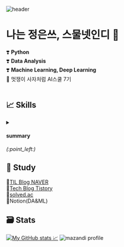![header](https://capsule-render.vercel.app/api?type=waving&color=auto&height=300&section=header&text=HI!%20&fontSize=90&animation=fadeIn&fontAlignY=38&desc=thx%204%20visiting!&descAlignY=51&descAlign=62)

# 나는 정은쓰, 스물넷인디 🤩

❣️ **Python**  
❣️ **Data Analysis**  
❣️ **Machine Learning, Deep Learning**   
🦁 멋쟁이 사자처럼 AI스쿨 7기  
<br/>


## 📈 Skills
<details>
<summary> <h4> summary </h4> <i>(:point_left:)</i> </summary>

#### Language
<img src="https://img.shields.io/badge/Python-3766AB?style=flat&logo=Python&logoColor=white"/>
<img src="https://img.shields.io/badge/MySQL-4479A1?style=plastic&logo=mysql&logoColor=FFFFFF&"/>
<img src="https://img.shields.io/badge/Markdown-000000?style=plastic&logo=markdown&logoColor=FFFFFF&"/>
<img src="https://img.shields.io/badge/Numpy-013243?style=plastic&logo=numpy&logoColor=FFFFFF&"/>
<img src="https://img.shields.io/badge/Pandas-150458?style=plastic&logo=pandas&logoColor=FFFFFF&"/>  
<img src="https://img.shields.io/badge/scikitlearn-7931E?style=plastic&logo=scikitlearn&logoColor=FFFFFF&"/>
<img src="https://img.shields.io/badge/PyTorch-EE4C2C?style=plastic&logo=pytorch&logoColor=FFFFFF&"/>
<img src="https://img.shields.io/badge/Android Studio-3DDC84?style=flat&logo=Android Studio&logoColor=white"/>

 
#### IDE
<img src="https://img.shields.io/badge/Visual Studio-5C2D91?style=flat&logo=Visual Studio&logoColor=white"> 
<img src="https://img.shields.io/badge/Visual Studio Code-007ACC?style=flat&logo=Visual Studio Code&logoColor=white"> 
<img src="https://img.shields.io/badge/Pycharm-000000?style=flat&logo=Pycharm&logoColor=white"> 
<img src="https://img.shields.io/badge/Anaconda-44A833?style=flat&logo=Anaconda&logoColor=white"> 
<img src="https://img.shields.io/badge/Jupyter-F37626?style=plastic&logo=jupyter&logoColor=FFFFFF&"/>
<img src="https://img.shields.io/badge/Jupyter Notebook-F37626?style=flat&logo=Jupyter&logoColor=white"> 
<img src="https://img.shields.io/badge/Google Colab-F9AB00?style=flat&logo=Google Colab&logoColor=white"> 


#### Collaboration Tools
<img src="https://img.shields.io/badge/Git-F05032?style=flat&logo=Git&logoColor=white"> 
<img src="https://img.shields.io/badge/Github-181717?style=flat&logo=Github&logoColor=white"> 
<img src="https://img.shields.io/badge/Notion-000000?style=flat&logo=Notion&logoColor=white"> 
<img src="https://img.shields.io/badge/Discord-5865F2?style=flat&logo=Discord&logoColor=white"> 
<img src="https://img.shields.io/badge/Zoom-2D8CFF?style=flat&logo=Zoom&logoColor=white"> 
<img src="https://img.shields.io/badge/Slack-4A154B?style=flat&logo=Slack&logoColor=white"> 
<img src="https://img.shields.io/badge/KakaoTalk-FFCD00?style=flat&logo=KakaoTalk&logoColor=white">     
**Gather**

</details>


## 📝 Study 

🧷[TIL Blog NAVER](https://blog.naver.com/charzim0611)   
🧷[Tech Blog Tistory](https://salryujutme.tistory.com/)   
🧷[solved.ac](https://solved.ac/profile/charzim)   
🧷Notion(DA&ML) 

## 🗃️ Stats
[![ My GitHub stats 📈](https://github-readme-stats.vercel.app/api?username=LJEDD2)](https://github.com/LJEDD2/github-readme-stats)
 ![mazandi profile](http://mazandi.herokuapp.com/api?handle=charzim&theme=warm)
 
